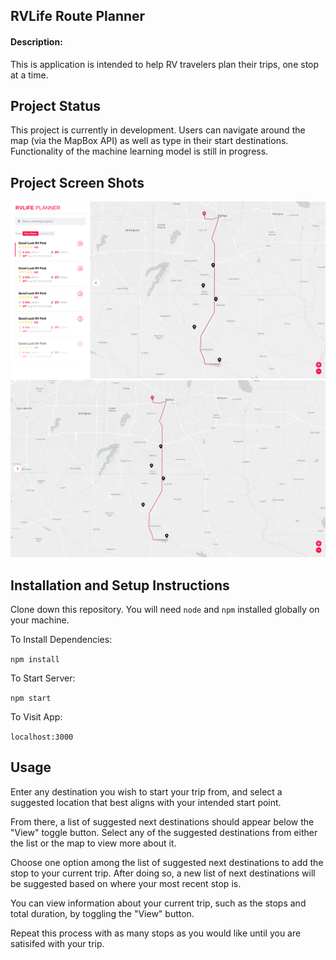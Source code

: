 ## RVLife Route Planner

#### Description:

This is application is intended to help RV travelers plan their trips, one stop at a time.

## Project Status
This project is currently in development. Users can navigate around the map (via the MapBox API) as well as type in their start destinations. Functionality of the machine learning model is still in progress.

## Project Screen Shots

![Home page with side menu showing](/img/home_1.png)
![Home page with side menu hidden](/img/home_2.png)

## Installation and Setup Instructions

Clone down this repository. You will need `node` and `npm` installed globally on your machine.  

To Install Dependencies:

`npm install`  

To Start Server:

`npm start`  

To Visit App:

`localhost:3000`  

## Usage

Enter any destination you wish to start your trip from, and select a suggested location that best aligns with your intended start point.

From there, a list of suggested next destinations should appear below the "View" toggle button. Select any of the suggested destinations from either the list or the map to view more about it. 

Choose one option among the list of suggested next destinations to add the stop to your current trip. After doing so, a new list of next destinations will be suggested based on where your most recent stop is. 

You can view information about your current trip, such as the stops and total duration, by toggling the "View" button. 

Repeat this process with as many stops as you would like until you are satisifed with your trip.


